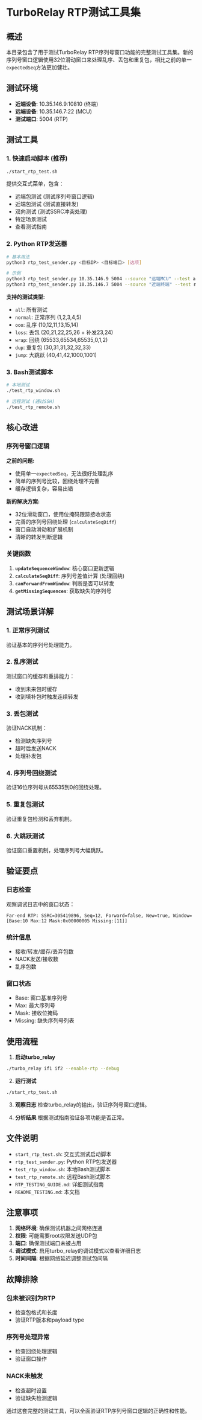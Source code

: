 # TurboRelay RTP测试工具集

## 概述

本目录包含了用于测试TurboRelay RTP序列号窗口功能的完整测试工具集。新的序列号窗口逻辑使用32位滑动窗口来处理乱序、丢包和重复包，相比之前的单一`expectedSeq`方法更加健壮。

## 测试环境

- **近端设备**: 10.35.146.9:10810 (终端)
- **远端设备**: 10.35.146.7:22 (MCU)
- **测试端口**: 5004 (RTP)

## 测试工具

### 1. 快速启动脚本 (推荐)

```bash
./start_rtp_test.sh
```

提供交互式菜单，包含：
- 远端包测试 (测试序列号窗口逻辑)
- 近端包测试 (测试直接转发)
- 双向测试 (测试SSRC冲突处理)
- 特定场景测试
- 查看测试指南

### 2. Python RTP发送器

```bash
# 基本用法
python3 rtp_test_sender.py <目标IP> <目标端口> [选项]

# 示例
python3 rtp_test_sender.py 10.35.146.9 5004 --source "远端MCU" --test all
python3 rtp_test_sender.py 10.35.146.7 5004 --source "近端终端" --test normal
```

**支持的测试类型:**
- `all`: 所有测试
- `normal`: 正常序列 (1,2,3,4,5)
- `ooo`: 乱序 (10,12,11,13,15,14)
- `loss`: 丢包 (20,21,22,25,26 + 补发23,24)
- `wrap`: 回绕 (65533,65534,65535,0,1,2)
- `dup`: 重复包 (30,31,31,32,32,33)
- `jump`: 大跳跃 (40,41,42,1000,1001)

### 3. Bash测试脚本

```bash
# 本地测试
./test_rtp_window.sh

# 远程测试 (通过SSH)
./test_rtp_remote.sh
```

## 核心改进

### 序列号窗口逻辑

**之前的问题:**
- 使用单一`expectedSeq`，无法很好处理乱序
- 简单的序列号比较，回绕处理不完善
- 缓存逻辑复杂，容易出错

**新的解决方案:**
- 32位滑动窗口，使用位掩码跟踪接收状态
- 完善的序列号回绕处理 (`calculateSeqDiff`)
- 窗口自动滑动和扩展机制
- 清晰的转发判断逻辑

### 关键函数

1. **`updateSequenceWindow`**: 核心窗口更新逻辑
2. **`calculateSeqDiff`**: 序列号差值计算 (处理回绕)
3. **`canForwardFromWindow`**: 判断是否可以转发
4. **`getMissingSequences`**: 获取缺失的序列号

## 测试场景详解

### 1. 正常序列测试
验证基本的序列号处理能力。

### 2. 乱序测试
测试窗口的缓存和重排能力：
- 收到未来包时缓存
- 收到填补包时触发连续转发

### 3. 丢包测试
验证NACK机制：
- 检测缺失序列号
- 超时后发送NACK
- 处理补发包

### 4. 序列号回绕测试
验证16位序列号从65535到0的回绕处理。

### 5. 重复包测试
验证重复包检测和丢弃机制。

### 6. 大跳跃测试
验证窗口重置机制，处理序列号大幅跳跃。

## 验证要点

### 日志检查
观察调试日志中的窗口状态：
```
Far-end RTP: SSRC=305419896, Seq=12, Forward=false, New=true, Window=[Base:10 Max:12 Mask:0x00000005 Missing:[11]]
```

### 统计信息
- 接收/转发/缓存/丢弃包数
- NACK发送/接收数
- 乱序包数

### 窗口状态
- Base: 窗口基准序列号
- Max: 最大序列号
- Mask: 接收位掩码
- Missing: 缺失序列号列表

## 使用流程

1. **启动turbo_relay**
```bash
./turbo_relay if1 if2 --enable-rtp --debug
```

2. **运行测试**
```bash
./start_rtp_test.sh
```

3. **观察日志**
检查turbo_relay的输出，验证序列号窗口逻辑。

4. **分析结果**
根据测试指南验证各项功能是否正常。

## 文件说明

- `start_rtp_test.sh`: 交互式测试启动脚本
- `rtp_test_sender.py`: Python RTP包发送器
- `test_rtp_window.sh`: 本地Bash测试脚本
- `test_rtp_remote.sh`: 远程Bash测试脚本
- `RTP_TESTING_GUIDE.md`: 详细测试指南
- `README_TESTING.md`: 本文档

## 注意事项

1. **网络环境**: 确保测试机器之间网络连通
2. **权限**: 可能需要root权限发送UDP包
3. **端口**: 确保测试端口未被占用
4. **调试模式**: 启用turbo_relay的调试模式以查看详细日志
5. **时间间隔**: 根据网络延迟调整测试包间隔

## 故障排除

### 包未被识别为RTP
- 检查包格式和长度
- 验证RTP版本和payload type

### 序列号处理异常
- 检查回绕处理逻辑
- 验证窗口操作

### NACK未触发
- 检查超时设置
- 验证缺失检测逻辑

通过这套完整的测试工具，可以全面验证RTP序列号窗口逻辑的正确性和性能。 